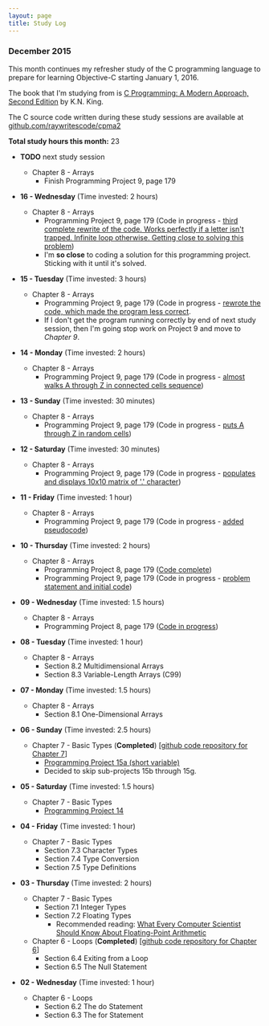 ```yaml
---
layout: page
title: Study Log
---
```


### December 2015

This month continues my refresher study of the C programming language to prepare for learning Objective-C starting January 1, 2016. 

The book that I'm studying from is [C Programming: A Modern Approach, Second Edition](http://amzn.to/1O2vzz7) by K.N. King. 

The C source code written during these study sessions are available at [github.com/raywritescode/cpma2](https://github.com/raywritescode/cpma2)

**Total study hours this month:** 23 

* **TODO** next study session
   - Chapter 8 - Arrays
      * Finish Programming Project 9, page 179

* **16 - Wednesday** (Time invested: 2 hours)
   - Chapter 8 - Arrays
      * Programming Project 9, page 179 (Code in progress - [third complete rewrite of the code. Works perfectly if a letter isn't trapped. Infinite loop otherwise. Getting close to solving this problem](https://github.com/raywritescode/cpma2/commit/fe31e1146fe30da40f916b22543e5098f3ffb1fe))
      * I'm **so close** to coding a solution for this programming project. Sticking with it until it's solved.

* **15 - Tuesday** (Time invested: 3 hours)
   - Chapter 8 - Arrays
      * Programming Project 9, page 179 (Code in progress - [rewrote the code, which made the program less correct](https://github.com/raywritescode/cpma2/commit/571e3c929eba06e35a8e9c59f978fd90c9bba7aa).
      * If I don't get the program running correctly by end of next study session, then I'm going stop work on Project 9 and move to *Chapter 9*.

* **14 - Monday** (Time invested: 2 hours)
   - Chapter 8 - Arrays
      * Programming Project 9, page 179 (Code in progress - [almost walks A through Z in connected cells sequence](https://github.com/raywritescode/cpma2/commit/40dcac2fd327ca42efca7e00168f445e4d623ca5))

* **13 - Sunday** (Time invested: 30 minutes)
   - Chapter 8 - Arrays
      * Programming Project 9, page 179 (Code in progress - [puts A through Z in random cells](https://github.com/raywritescode/cpma2/commit/9bdc3a6fbecbde540c96404c24b77a701e7532f1))

* **12 - Saturday** (Time invested: 30 minutes)
   - Chapter 8 - Arrays
      * Programming Project 9, page 179 (Code in progress - [populates and displays 10x10 matrix of '.' character](https://github.com/raywritescode/cpma2/commit/a733f298569faae97769abf016ca16a01284df20))

* **11 - Friday** (Time invested: 1 hour)
   - Chapter 8 - Arrays
      * Programming Project 9, page 179 (Code in progress - [added pseudocode](https://github.com/raywritescode/cpma2/commit/64c5f3678ea1db89356d88f78e4e35b0ff3c702d))

* **10 - Thursday** (Time invested: 2 hours)
   - Chapter 8 - Arrays
      * Programming Project 8, page 179 ([Code complete](https://github.com/raywritescode/cpma2/blob/c69a4f42c02f48ead60bba4225a353b8341ff463/ch08/c8p08.c))
      * Programming Project 9, page 179 (Code in progress - [problem statement and initial code](https://github.com/raywritescode/cpma2/commit/71e6650367a1e49dae5444efcfea8846ca80deba))

* **09 - Wednesday** (Time invested: 1.5 hours)
   - Chapter 8 - Arrays
      * Programming Project 8, page 179 ([Code in progress](https://github.com/raywritescode/cpma2/blob/2b8d48a5e8cf07e6247712b162645cac5540b524/ch08/c8p08.c))

* **08 - Tuesday** (Time invested: 1 hour)
  - Chapter 8 - Arrays
      * Section 8.2 Multidimensional Arrays
      * Section 8.3 Variable-Length Arrays (C99)

* **07 - Monday** (Time invested: 1.5 hours)
  - Chapter 8 - Arrays
      * Section 8.1 One-Dimensional Arrays

* **06 - Sunday** (Time invested: 2.5 hours)
  - Chapter 7 - Basic Types (**Completed**) [[github code repository for Chapter 7](https://github.com/raywritescode/cpma2/tree/master/ch07)]
      * [Programming Project 15a (short variable)](https://github.com/raywritescode/cpma2/blob/master/ch07/c7p15a.c)
      * Decided to skip sub-projects 15b through 15g.

* **05 - Saturday** (Time invested: 1.5 hours)
  - Chapter 7 - Basic Types
      * [Programming Project 14](https://github.com/raywritescode/cpma2/blob/master/ch07/c7p14.c)

* **04 - Friday** (Time invested: 1 hour)
  - Chapter 7 - Basic Types
      * Section 7.3 Character Types
      * Section 7.4 Type Conversion
      * Section 7.5 Type Definitions

* **03 - Thursday** (Time invested: 2 hours)
  - Chapter 7 - Basic Types 
      * Section 7.1 Integer Types 
      * Section 7.2 Floating Types
          * Recommended reading: [What Every Computer Scientist Should Know About Floating-Point Arithmetic](https://docs.oracle.com/cd/E19957-01/806-3568/ncg_goldberg.html)
  - Chapter 6 - Loops (**Completed**) [[github code repository for Chapter 6](https://github.com/raywritescode/cpma2/tree/master/ch06)]
      * Section 6.4 Exiting from a Loop
      * Section 6.5 The Null Statement

* **02 - Wednesday** (Time invested: 1 hour)
  - Chapter 6 - Loops 
      * Section 6.2 The do Statement
      * Section 6.3 The for Statement
